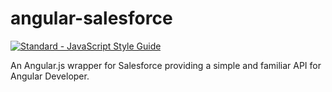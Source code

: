 # angular-salesforce

[![Standard - JavaScript Style Guide](https://img.shields.io/badge/code%20style-standard-brightgreen.svg)](http://standardjs.com/)

An Angular.js wrapper for Salesforce providing a simple and familiar API for Angular Developer.
